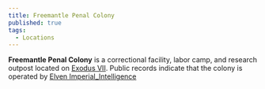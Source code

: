 ```yaml
---
title: Freemantle Penal Colony
published: true
tags:
  - Locations
---
```


**Freemantle Penal Colony** is a correctional facility, labor camp, and research outpost located on [Exodus VII](/compendium/Exodus_VII). Public records indicate that the colony is operated by [Elven Imperial_Intelligence](/compendium/Elven_Imperial_Intelligence)
